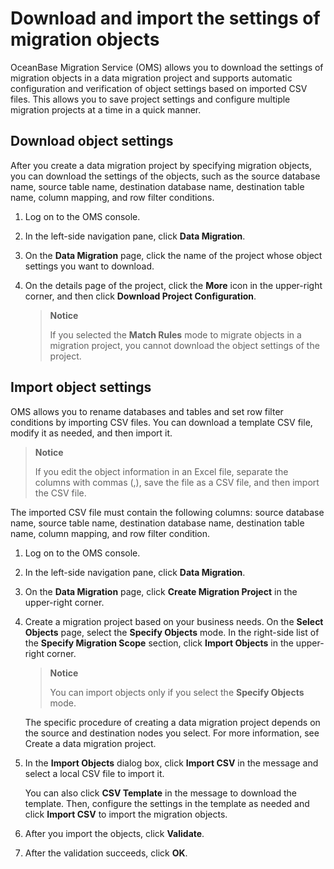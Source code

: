 # Download and import the settings of migration objects

OceanBase Migration Service (OMS) allows you to download the settings of migration objects in a data migration project and supports automatic configuration and verification of object settings based on imported CSV files. This allows you to save project settings and configure multiple migration projects at a time in a quick manner.

## Download object settings

After you create a data migration project by specifying migration objects, you can download the settings of the objects, such as the source database name, source table name, destination database name, destination table name, column mapping, and row filter conditions.

1. Log on to the OMS console.

2. In the left-side navigation pane, click **Data Migration**.

3. On the **Data Migration** page, click the name of the project whose object settings you want to download.

4. On the details page of the project, click the **More** icon in the upper-right corner, and then click **Download Project Configuration**.

   > **Notice**
   >
   > If you selected the **Match Rules** mode to migrate objects in a migration project, you cannot download the object settings of the project.

## Import object settings

OMS allows you to rename databases and tables and set row filter conditions by importing CSV files. You can download a template CSV file, modify it as needed, and then import it.

> **Notice**
>
> If you edit the object information in an Excel file, separate the columns with commas (,), save the file as a CSV file, and then import the CSV file.

The imported CSV file must contain the following columns: source database name, source table name, destination database name, destination table name, column mapping, and row filter condition.

1. Log on to the OMS console.

2. In the left-side navigation pane, click **Data Migration**.

3. On the **Data Migration** page, click **Create Migration Project** in the upper-right corner.

4. Create a migration project based on your business needs. On the **Select Objects** page, select the **Specify Objects** mode. In the right-side list of the **Specify Migration Scope** section, click **Import Objects** in the upper-right corner.

   > **Notice**
   >
   > You can import objects only if you select the **Specify Objects** mode.

   The specific procedure of creating a data migration project depends on the source and destination nodes you select. For more information, see Create a data migration project.

5. In the **Import Objects** dialog box, click **Import CSV** in the message and select a local CSV file to import it.

   You can also click **CSV Template** in the message to download the template. Then, configure the settings in the template as needed and click **Import CSV** to import the migration objects.

6. After you import the objects, click **Validate**.

7. After the validation succeeds, click **OK**.

